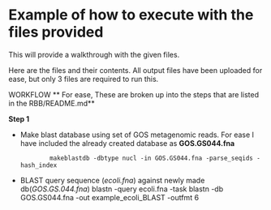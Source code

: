 # Example of how to execute with the files provided

This will provide a walkthrough with the given files.

Here are the files and their contents. All output files have been uploaded for ease, but only 3 files are required to run this.

WORKFLOW
** For ease, These are broken up into the steps that are listed in the RBB/README.md**



**Step 1** 

  * Make blast database using set of GOS metagenomic reads. For ease I have included the already created database as **GOS.GS044.fna** 

                makeblastdb -dbtype nucl -in GOS.GS044.fna -parse_seqids -hash_index


  * BLAST query sequence (*ecoli.fna*) against newly made db(*GOS.GS.044.fna*)
                blastn -query ecoli.fna -task blastn -db GOS.GS044.fna -out example_ecoli_BLAST -outfmt 6




